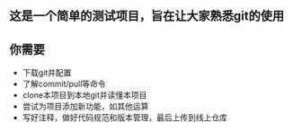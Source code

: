 ## 这是一个简单的测试项目，旨在让大家熟悉git的使用
## 你需要
- 下载git并配置
- 了解commit/pull等命令
- clone本项目到本地git并读懂本项目
- 尝试为项目添加新功能，如其他运算
- 写好注释，做好代码规范和版本管理，最后上传到线上仓库
